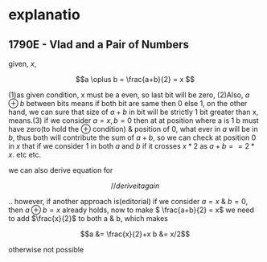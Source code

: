 # explanatio

## 1790E - Vlad and a Pair of Numbers

given, $x$,

```math
a \oplus b = \frac{a+b}{2} = x

```

(1)as given condition, x must be a even, so last bit will be zero, (2)Also,
$a\oplus b$ between bits means if both bit are same then $0$ else $1$, on
the other hand, we can sure that size of $a+b$ in bit will be strictly 1
bit greater than x, means.(3) if we consider $a = x,b=0$ then at at position
where a is $1$ b must have zero(to hold the $\oplus$ condition) & position
of $0$, what ever in $a$ will be in $b$, thus both will contribute the sum of $a+b$,
so we can check at position $0$ in $x$ that if we consider $1$ in both $a$ and $b$
if it crosses $x*2$ as $a+b == 2*x$. etc etc.

we can also derive equation for

```math
// derive it again
```

.. however, if another approach is(editorial)
if we consider $a=x$ & $b=0$, then $a \oplus b = x$ already holds, now to make
$ \frac{a+b}{2} = x$ we need to add $\frac{x}{2}$ to both a & b, which makes

```math
a &= \frac{x}{2}+x
b &=  x/2
```

otherwise not possible
